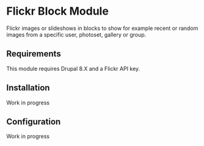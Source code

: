# Flickr Block Module
Flickr images or slideshows in blocks to show for example recent or random
images from a specific user, photoset, gallery or group.

## Requirements
This module requires Drupal 8.X and a Flickr API key.

## Installation
Work in progress

## Configuration
Work in progress
